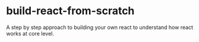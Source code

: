 # build-react-from-scratch
A step by step approach to building your own react to understand how react works at core level.
